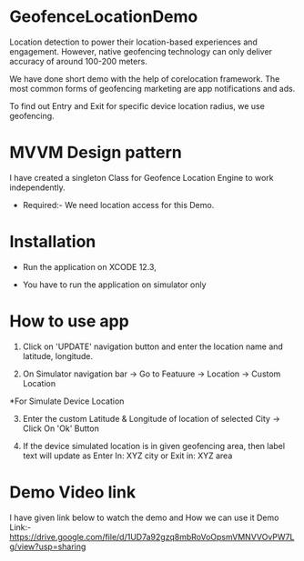 # GeofenceLocationDemo

Location detection to power their location-based experiences and engagement. However, native geofencing technology can only deliver accuracy of around 100-200 meters.

We have done short demo with the help of corelocation framework.
The most common forms of geofencing marketing are app notifications and ads.

To find out Entry and Exit for specific device location radius, we use geofencing.

# MVVM Design pattern
I have created a singleton Class for Geofence Location Engine to work independently. 
* Required:- We need location access for this Demo.


# Installation
- Run the application on XCODE 12.3,

- You have to run the application on simulator only


# How to use app

1. Click on 'UPDATE' navigation button and enter the location name and latitude, longitude.

2. On Simulator navigation bar -> Go to Featuure -> Location -> Custom Location

*For Simulate Device Location

3.  Enter the custom Latitude & Longitude of location of selected City -> Click On 'Ok' Button

4. If the device simulated location is in given geofencing area, then label text will update as Enter In: XYZ city or Exit in: XYZ area

# Demo Video link
I have given link below to watch the demo and How we can use it
Demo Link:- https://drive.google.com/file/d/1UD7a92gzq8mbRoVoOpsmVMNVVOvPW7Lg/view?usp=sharing
